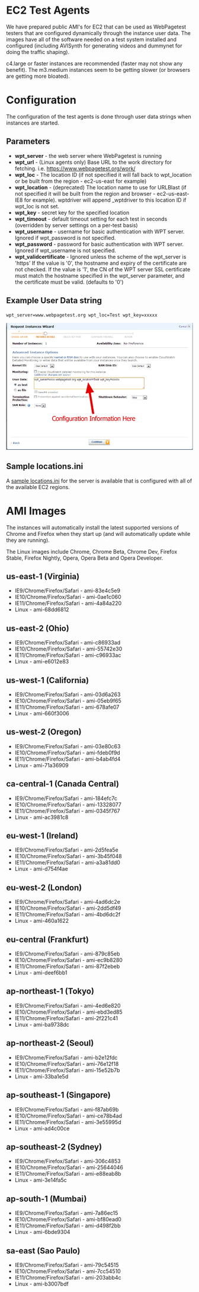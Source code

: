 # EC2 Test Agents

We have prepared public AMI's for EC2 that can be used as WebPagetest testers that are configured dynamically through the instance user data. The images have all of the software needed on a test system installed and configured (including AVISynth for generating videos and dummynet for doing the traffic shaping).

c4.large or faster instances are recommended (faster may not show any benefit).  The m3.medium instances seem to be getting slower (or browsers are getting more bloated).

# Configuration

The configuration of the test agents is done through user data strings when instances are started.

## Parameters

* **wpt_server** - the web server where WebPagetest is running
* **wpt_url** - (Linux agents only) Base URL to the work directory for fetching.  i.e. https://www.webpagetest.org/work/
* **wpt_loc** - The location ID (if not specified it will fall back to wpt_location or be built from the region - ec2-us-east for example)
* **wpt_location** - (deprecated) The location name to use for URLBlast (if not specified it will be built from the region and browser - ec2-us-east-IE8 for example).  wptdriver will append _wptdriver to this location ID if wpt_loc is not set.
* **wpt_key** - secret key for the specified location
* **wpt_timeout** - default timeout setting for each test in seconds (overridden by server settings on a per-test basis)
* **wpt_username** - username for basic authentication with WPT server. Ignored if wpt_password is not specified.
* **wpt_password** - password for basic authentication with WPT server. Ignored if wpt_username is not specified.
* **wpt_validcertificate** - Ignored unless the scheme of the wpt_server is 'https' If the value is '0', the hostname and expiry of the certificate are not checked. If the value is '1', the CN of the WPT server SSL certificate must match the hostname specified in the wpt_server parameter, and the certificate must be valid. (defaults to '0')

## Example User Data string
```
wpt_server=www.webpagetest.org wpt_loc=Test wpt_key=xxxxx
```

![EC2 user data](images/ec2config.png)

## Sample locations.ini

A [sample locations.ini](https://github.com/WPO-Foundation/webpagetest/blob/master/www/settings/ec2_locations.ini) for the server is available that is configured with all of the available EC2 regions.

# AMI Images

The instances will automatically install the latest supported versions of Chrome and Firefox when they start up (and will automatically update while they are running).

The Linux images include Chrome, Chrome Beta, Chrome Dev, Firefox Stable, Firefox Nightly, Opera, Opera Beta and Opera Developer.

## us-east-1 (Virginia)

* IE9/Chrome/Firefox/Safari - ami-83e4c5e9
* IE10/Chrome/Firefox/Safari - ami-0ae1c060
* IE11/Chrome/Firefox/Safari - ami-4a84a220
* Linux - ami-68dd6812

## us-east-2 (Ohio)

* IE9/Chrome/Firefox/Safari - ami-c86933ad
* IE10/Chrome/Firefox/Safari - ami-55742e30
* IE11/Chrome/Firefox/Safari - ami-c96933ac
* Linux - ami-e6012e83

## us-west-1 (California)

* IE9/Chrome/Firefox/Safari - ami-03d6a263
* IE10/Chrome/Firefox/Safari - ami-05eb9f65
* IE11/Chrome/Firefox/Safari - ami-678afe07
* Linux - ami-660f3006

## us-west-2 (Oregon)

* IE9/Chrome/Firefox/Safari - ami-03e80c63
* IE10/Chrome/Firefox/Safari - ami-fdeb0f9d
* IE11/Chrome/Firefox/Safari - ami-b4ab4fd4
* Linux - ami-71a36909

## ca-central-1 (Canada Central)

* IE9/Chrome/Firefox/Safari - ami-184efc7c
* IE10/Chrome/Firefox/Safari - ami-13328077
* IE11/Chrome/Firefox/Safari - ami-0345f767
* Linux - ami-ac3981c8

## eu-west-1 (Ireland)

* IE9/Chrome/Firefox/Safari - ami-2d5fea5e
* IE10/Chrome/Firefox/Safari - ami-3b45f048
* IE11/Chrome/Firefox/Safari - ami-a3a81dd0
* Linux - ami-d754f4ae

## eu-west-2 (London)

* IE9/Chrome/Firefox/Safari - ami-4ad6dc2e
* IE10/Chrome/Firefox/Safari - ami-2dd5df49
* IE11/Chrome/Firefox/Safari - ami-4bd6dc2f
* Linux - ami-460a1622

## eu-central (Frankfurt)

* IE9/Chrome/Firefox/Safari - ami-879c85eb
* IE10/Chrome/Firefox/Safari - ami-ec9b8280
* IE11/Chrome/Firefox/Safari - ami-87f2ebeb
* Linux - ami-deef6bb1

## ap-northeast-1 (Tokyo)

* IE9/Chrome/Firefox/Safari - ami-4ed6e820
* IE10/Chrome/Firefox/Safari - ami-ebd3ed85
* IE11/Chrome/Firefox/Safari - ami-2f221c41
* Linux - ami-ba9738dc

## ap-northeast-2 (Seoul)

* IE9/Chrome/Firefox/Safari - ami-b2e12fdc
* IE10/Chrome/Firefox/Safari - ami-76e12f18
* IE11/Chrome/Firefox/Safari - ami-15e52b7b
* Linux - ami-33ba1e5d

## ap-southeast-1 (Singapore)

* IE9/Chrome/Firefox/Safari - ami-f87ab69b
* IE10/Chrome/Firefox/Safari - ami-ce78b4ad
* IE11/Chrome/Firefox/Safari - ami-3e55995d
* Linux - ami-ad4c00ce

## ap-southeast-2 (Sydney)

* IE9/Chrome/Firefox/Safari - ami-306c4853
* IE10/Chrome/Firefox/Safari - ami-25644046
* IE11/Chrome/Firefox/Safari - ami-e88eab8b
* Linux - ami-3e14fa5c

## ap-south-1 (Mumbai)

* IE9/Chrome/Firefox/Safari - ami-7a86ec15
* IE10/Chrome/Firefox/Safari - ami-bf80ead0
* IE11/Chrome/Firefox/Safari - ami-d498f2bb
* Linux - ami-6bde9304

## sa-east (Sao Paulo)

* IE9/Chrome/Firefox/Safari - ami-79c54515
* IE10/Chrome/Firefox/Safari - ami-7cc54510
* IE11/Chrome/Firefox/Safari - ami-203abb4c
* Linux - ami-b3007bdf